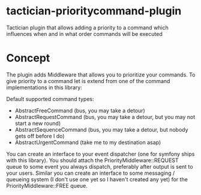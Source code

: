 # tactician-prioritycommand-plugin
Tactician plugin that allows adding a priority to a command which influences when and in what order commands will be executed

# Concept
The plugin adds Middleware that allows you to prioritize your commands. To give priority to a command let is extend from one of the command implementations in this library:

Default supported command types:
- AbstractFreeCommand (bus, you may take a detour)
- AbstractRequestCommand (bus, you may take a detour, but you may not start a new round)
- AbstractSequenceCommand (bus, you may take a detour, but nobody gets off before I do)
- AbstractUrgentCommand (take me to my destination asap)

You can create an interface to your event dispatcher (one for symfony ships with this library). You should attach the PriorityMiddleware::REQUEST queue to some event you always dispatch, preferably after output is sent to your users.
Similar you can create an interface to some messaging / queueing system (I don't use one yet so I haven't created any yet) for the PriorityMiddleware::FREE queue.

